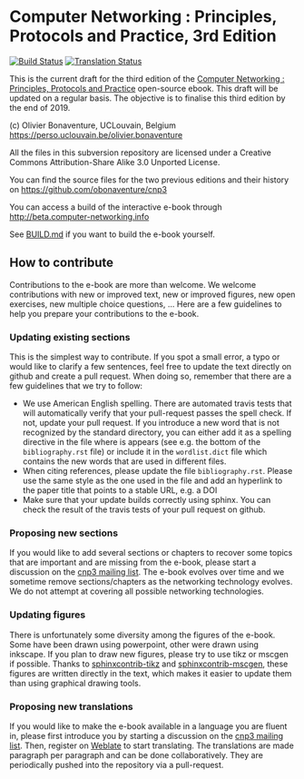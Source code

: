 
Computer Networking : Principles, Protocols and Practice, 3rd Edition
=====================================================================

[![Build Status](https://travis-ci.org/cnp3/ebook.svg?branch=master)](https://travis-ci.org/cnp3/ebook)
[![Translation Status](https://weblate.info.ucl.ac.be/widgets/cnp3-ebook/-/svg-badge.svg)](https://weblate.info.ucl.ac.be/engage/cnp3-ebook/?utm_source=widget)

This is the current draft for the third edition of the [Computer Networking : Principles, Protocols and Practice](https://www.computer-networking.info) open-source ebook. This draft will be updated on a regular basis. The objective is to finalise this third edition by the end of 2019. 

(c) Olivier Bonaventure, UCLouvain, Belgium
    https://perso.uclouvain.be/olivier.bonaventure

All the files in this subversion repository are licensed under a Creative Commons Attribution-Share Alike 3.0 Unported License.

You can find the source files for the two previous editions and their history on https://github.com/obonaventure/cnp3

You can access a build of the interactive e-book through http://beta.computer-networking.info


See [BUILD.md](BUILD.md) if you want to build the e-book yourself.

 
How to contribute
-----------------

Contributions to the e-book are more than welcome. We welcome contributions with new or improved text, new or improved figures, new open exercises, new multiple choice questions, ... Here are a few guidelines to help you prepare your contributions to the e-book.

### Updating existing sections

This is the simplest way to contribute. If you spot a small error, a typo or would like to clarify a few sentences, feel free to update the text directly on github and create a pull request. When doing so, remember that there are a few guidelines that we try to follow:

 - We use American English spelling. There are automated travis tests that will automatically verify that your pull-request passes the spell check. If not, update your pull request. If you introduce a new word that is not recognized by the standard directory, you can either add it as a spelling directive in the file where is appears (see e.g. the bottom of the `bibliography.rst` file) or include it in the `wordlist.dict` file which contains the new words that are used in different files.
 - When citing references, please update the file `bibliography.rst`. Please use the same style as the one used in the file and add an hyperlink to the paper title that points to a stable URL, e.g. a DOI
 - Make sure that your update builds correctly using sphinx. You can check the result of the travis tests of your pull request on github.

### Proposing new sections

If you would like to add several sections or chapters to recover some topics that are important and are missing from the e-book, please start a discussion on the [cnp3 mailing list](https://sympa-2.sipr.ucl.ac.be/sympa/info/cnp3). The e-book evolves over time and we sometime remove sections/chapters as the networking technology evolves. We do not attempt at covering all possible networking technologies.

### Updating figures

There is unfortunately some diversity among the figures of the e-book. Some have been drawn using powerpoint, other were drawn using inkscape. If you plan to draw new figures, please try to use tikz or mscgen if possible. Thanks to [sphinxcontrib-tikz](https://sphinxcontrib-tikz.readthedocs.io/en/latest/) and [sphinxcontrib-mscgen](https://github.com/sphinx-contrib/mscgen), these figures are written directly in the text, which makes it easier to update them than using graphical drawing tools. 

### Proposing new translations

If you would like to make the e-book available in a language you are fluent in, please first introduce you by starting a discussion on the [cnp3 mailing list](https://sympa-2.sipr.ucl.ac.be/sympa/info/cnp3). Then, register on [Weblate](https://weblate.info.ucl.ac.be/engage/cnp3-ebook/) to start translating. The translations are made paragraph per paragraph and can be done collaboratively. They are periodically pushed into the repository via a pull-request.
